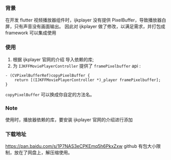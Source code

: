 ### 背景
在开发 flutter 视频播放器组件时，ijkplayer 没有提供 PixelBuffer，导致播放器白屏，只有声音没有画面输出。
因此对 ijkplayer 做了修改，以满足需求，并打包成 framework 可以集成使用

### 使用
1. 根据 ijkplayer 官网的介绍 导入依赖的库;
2. 为 `IJKFFMoviePlayerController` 提供了 `framePixelbuffer` api :

```
- (CVPixelBufferRef)copyPixelBuffer {
    return [(IJKFFMoviePlayerController *)_player framePixelbuffer];
}
```
`copyPixelBuffer` 可以换成你自定的方法名。

### Note
使用时，播放器依赖的库，要安装 ijkplayer 官网的介绍进行添加

### 下载地址
https://pan.baidu.com/s/1P7NAS3eCPKEmq5h6PkxZxw  github 有包大小限制，放在了网盘上，解压缩使用。
